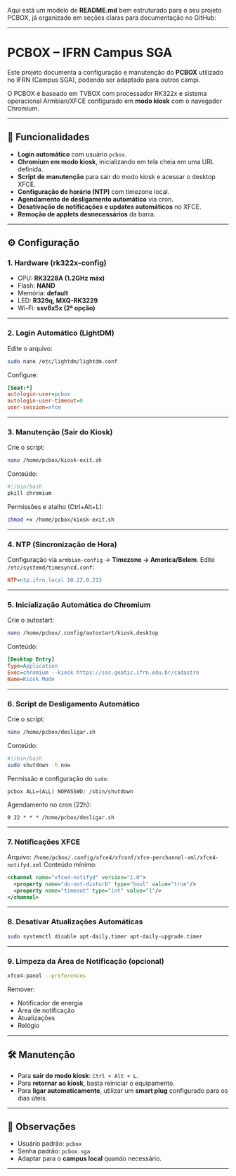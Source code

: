 Aqui está um modelo de **README.md** bem estruturado para o seu projeto PCBOX, já organizado em seções claras para documentação no GitHub:

---

# PCBOX – IFRN Campus SGA

Este projeto documenta a configuração e manutenção do **PCBOX** utilizado no IFRN (Campus SGA), podendo ser adaptado para outros campi.

O PCBOX é baseado em TVBOX com processador RK322x e sistema operacional Armbian/XFCE configurado em **modo kiosk** com o navegador Chromium.

---

## 🚀 Funcionalidades

* **Login automático** com usuário `pcbox`.
* **Chromium em modo kiosk**, inicializando em tela cheia em uma URL definida.
* **Script de manutenção** para sair do modo kiosk e acessar o desktop XFCE.
* **Configuração de horário (NTP)** com timezone local.
* **Agendamento de desligamento automático** via cron.
* **Desativação de notificações e updates automáticos** no XFCE.
* **Remoção de applets desnecessários** da barra.

---

## ⚙️ Configuração

### 1. Hardware (rk322x-config)

* CPU: **RK3228A (1.2GHz máx)**
* Flash: **NAND**
* Memória: **default**
* LED: **R329q, MXQ-RK3229**
* Wi-Fi: **ssv6x5x (2ª opção)**

---

### 2. Login Automático (LightDM)

Edite o arquivo:

```bash
sudo nano /etc/lightdm/lightdm.conf
```

Configure:

```ini
[Seat:*]
autologin-user=pcbox
autologin-user-timeout=0
user-session=xfce
```

---

### 3. Manutenção (Sair do Kiosk)

Crie o script:

```bash
nano /home/pcbox/kiosk-exit.sh
```

Conteúdo:

```bash
#!/bin/bash
pkill chromium
```

Permissões e atalho (Ctrl+Alt+L):

```bash
chmod +x /home/pcbox/kiosk-exit.sh
```

---

### 4. NTP (Sincronização de Hora)

Configuração via `armbian-config` → **Timezone → America/Belem**.
Edite `/etc/systemd/timesyncd.conf`:

```ini
NTP=ntp.ifrn.local 10.22.0.213
```

---

### 5. Inicialização Automática do Chromium

Crie o autostart:

```bash
nano /home/pcbox/.config/autostart/kiosk.desktop
```

Conteúdo:

```ini
[Desktop Entry]
Type=Application
Exec=chromium --kiosk https://ssc.geatic.ifrn.edu.br/cadastro
Name=Kiosk Mode
```

---

### 6. Script de Desligamento Automático

Crie o script:

```bash
nano /home/pcbox/desligar.sh
```

Conteúdo:

```bash
#!/bin/bash
sudo shutdown -h now
```

Permissão e configuração do `sudo`:

```
pcbox ALL=(ALL) NOPASSWD: /sbin/shutdown
```

Agendamento no cron (22h):

```
0 22 * * * /home/pcbox/desligar.sh
```

---

### 7. Notificações XFCE

Arquivo: `/home/pcbox/.config/xfce4/xfconf/xfce-perchannel-xml/xfce4-notifyd.xml`
Conteúdo mínimo:

```xml
<channel name="xfce4-notifyd" version="1.0">
  <property name="do-not-disturb" type="bool" value="true"/>
  <property name="timeout" type="int" value="1"/>
</channel>
```

---

### 8. Desativar Atualizações Automáticas

```bash
sudo systemctl disable apt-daily.timer apt-daily-upgrade.timer
```

---

### 9. Limpeza da Área de Notificação (opcional)

```bash
xfce4-panel --preferences
```

Remover:

* Notificador de energia
* Área de notificação
* Atualizações
* Relógio

---

## 🛠️ Manutenção

* Para **sair do modo kiosk**: `Ctrl + Alt + L`.
* Para **retornar ao kiosk**, basta reiniciar o equipamento.
* Para **ligar automaticamente**, utilizar um **smart plug** configurado para os dias úteis.

---

## 📌 Observações

* Usuário padrão: `pcbox`
* Senha padrão: `pcbox.sga`
* Adaptar para o **campus local** quando necessário.

---
